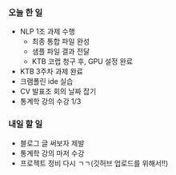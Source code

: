 ### 오늘 한 일
- NLP 1조 과제 수행
  - 최종 통합 파일 완성
  - 샘플 파일 결과 전달
  - KTB 코랩 청구 후, GPU 설정 완료
- KTB 3주차 과제 완료
- 크램폴린 ide 실습
- CV 발표조 회의 날짜 잡기
- 통계학 강의 수강 1/3

### 내일 할 일
- 블로그 글 써보자 제발
- 통계학 강의 마저 수강
- 프로젝트 정비 다시 ㄱㄱ(깃허브 업로드를 위해서!!)
